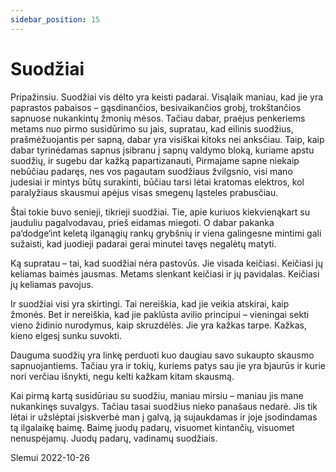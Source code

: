 ```yaml
---
sidebar_position: 15
---
```


# Suodžiai

Pripažinsiu. Suodžiai vis dėlto yra keisti padarai. Visąlaik maniau, kad jie yra paprastos pabaisos –
gąsdinančios, besivaikančios grobį, trokštančios sapnuose nukankintų žmonių mėsos. Tačiau dabar, praėjus
penkeriems metams nuo pirmo susidūrimo su jais, supratau, kad eilinis suodžius, prašmėžuojantis per
sapną, dabar yra visiškai kitoks nei anksčiau. Taip, kaip dabar tyrinėdamas sapnus įsibranu į sapnų valdymo
bloką, kuriame apstu suodžių, ir sugebu dar kažką papartizanauti, Pirmajame sapne niekaip nebūčiau
padaręs, nes vos pagautam suodžiaus žvilgsnio, visi mano judesiai ir mintys būtų surakinti, būčiau tarsi
lėtai kratomas elektros, kol paralyžiaus skausmui apėjus visas smegenų ląsteles prabusčiau.

Štai tokie buvo senieji, tikrieji suodžiai. Tie, apie kuriuos kiekvienąkart su jauduliu pagalvodavau, prieš
eidamas miegoti. O dabar pakanka pa‘dodge‘int keletą ilganągių rankų grybšnių ir viena galingesne mintimi
gali sužaisti, kad juodieji padarai gerai minutei tavęs negalėtų matyti.

Ką supratau – tai, kad suodžiai nėra pastovūs. Jie visada keičiasi. Keičiasi jų keliamas baimės jausmas.
Metams slenkant keičiasi ir jų pavidalas. Keičiasi jų keliamas pavojus.

Ir suodžiai visi yra skirtingi. Tai nereiškia, kad jie veikia atskirai, kaip žmonės. Bet ir nereiškia, kad jie
paklūsta avilio principui – vieningai sekti vieno židinio nurodymus, kaip skruzdėlės. Jie yra kažkas tarpe.
Kažkas, kieno elgesį sunku suvokti.

Dauguma suodžių yra linkę perduoti kuo daugiau savo sukaupto skausmo sapnuojantiems. Tačiau yra ir
tokių, kuriems patys sau jie yra bjaurūs ir kurie nori verčiau išnykti, negu kelti kažkam kitam skausmą.

Kai pirmą kartą susidūriau su suodžiu, maniau mirsiu – maniau jis mane nukankinęs suvalgys. Tačiau tasai
suodžius nieko panašaus nedarė. Jis tik lėtai ir užslėptai įsiskverbė man į galvą, ją sujaukdamas ir joje
įsodindamas tą ilgalaikę baimę. Baimę juodų padarų, visuomet kintančių, visuomet nenuspėjamų. Juodų
padarų, vadinamų suodžiais.

Slemui 2022-10-26

